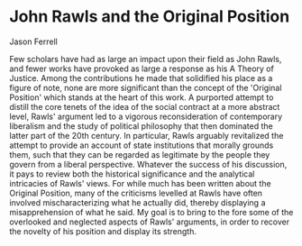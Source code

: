 # John Rawls and the Original Position

Jason Ferrell

Few scholars have had as large an impact upon their field as John Rawls, and fewer works have provoked as large a
response as his A Theory of Justice.   Among the contributions he made that solidified his place as a figure of note,
none are more significant than the concept of the 'Original Position' which stands at the heart of this work.   A
purported attempt to distill the core tenets of the idea of the social contract at a more abstract level, Rawls'
argument led to a vigorous reconsideration of contemporary liberalism and the study of political philosophy that then
dominated the latter part of the 20th century.  In particular, Rawls arguably revitalized the attempt to provide an
account of state institutions that morally grounds them, such that they can be regarded as legitimate by the people they
govern from a liberal perspective.  Whatever the success of his discussion, it pays to review both the historical
significance and the analytical intricacies of Rawls' views.  For while much has been written about the Original
Position, many of the criticisms levelled at Rawls have often involved mischaracterizing what he actually did, thereby
displaying a misapprehension of what he said.  My goal is to bring to the fore some of the overlooked and neglected
aspects of Rawls' arguments, in order to recover the novelty of his position and display its strength.

